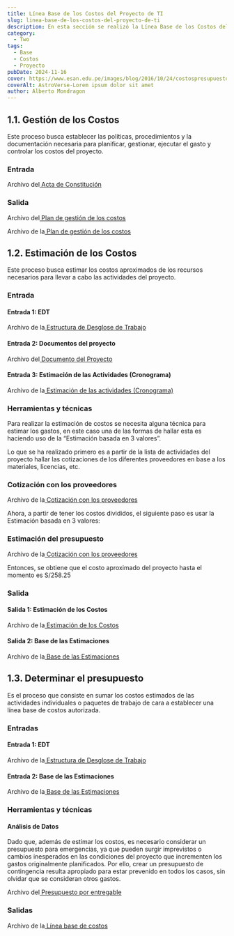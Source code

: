 ```yaml
---
title: Línea Base de los Costos del Proyecto de TI
slug: linea-base-de-los-costos-del-proyecto-de-ti
description: En esta sección se realizó la Línea Base de los Costos del Proyecto de TI
category:
  - Two
tags:
  - Base
  - Costos
  - Proyecto
pubDate: 2024-11-16
cover: https://www.esan.edu.pe/images/blog/2016/10/24/costospresupuesto-principal.jpg
coverAlt: AstroVerse-Lorem ipsum dolor sit amet
author: Alberto Mondragon
---
```


## 1.1. Gestión de los Costos

Este proceso busca establecer las políticas, procedimientos y la documentación necesaria para planificar, gestionar, ejecutar el gasto y controlar los costos del proyecto.

### Entrada

<p>Archivo del<a href="https://docs.google.com/document/d/1m3O54UVmjVM5LJt0gZSCpsgG9_EoaglraMYLaU84VSg/edit?tab=t.0" target="_blank"> Acta de Constitución</a></p>

### Salida

<p>Archivo del<a href="https://docs.google.com/document/d/1K-MUygS7oJsSlDSGVXgGi1ZzDg6cpyRTdJP5VJTeKHo/edit?usp=sharing
" target="_blank"> Plan de gestión de los costos</a></p>

<p>Archivo de la<a href="https://docs.google.com/document/d/1A9qbxjo_m7Bwofzo3Ox51-EUTO65hdb3ftWaA1bZh0o/edit?usp=sharing" target="_blank"> Plan de gestión de los costos</a></p>

## 1.2. Estimación de los Costos

Este proceso busca estimar los costos aproximados de los recursos necesarios para llevar a cabo las actividades del proyecto.

### Entrada

#### Entrada 1: EDT

<p>Archivo de la<a href="https://www.canva.com/design/DAGUQGP1mp8/m9p7gHxUeNTYHiUusoGBKg/edit?utm_content=DAGUQGP1mp8&utm_campaign=designshare&utm_medium=link2&utm_source=sharebutton" target="_blank"> Estructura de Desglose de Trabajo</a></p>

#### Entrada 2: Documentos del proyecto

<p>Archivo del<a href="https://docs.google.com/document/d/1K-MUygS7oJsSlDSGVXgGi1ZzDg6cpyRTdJP5VJTeKHo/edit?usp=sharing" target="_blank"> Documento del Proyecto</a></p>

#### Entrada 3: Estimación de las Actividades (Cronograma)

<p>Archivo de la<a href="https://docs.google.com/spreadsheets/d/1B-fWOYhEYNY2Fl1Q1yXFo1d9Cx3qRbkq9utIr3DAPds/edit?gid=1854727178#gid=1854727178" target="_blank"> Estimación de las actividades (Cronograma)</a></p>

### Herramientas y técnicas

Para realizar la estimación de costos se necesita alguna técnica para estimar los gastos, en este caso una de las formas de hallar esta es haciendo uso de la “Estimación basada en 3 valores”.

Lo que se ha realizado primero es a partir de la lista de actividades del proyecto hallar las cotizaciones de los diferentes proveedores en base a los materiales, licencias, etc.

### Cotización con los proveedores

<p>Archivo de la<a href="https://docs.google.com/spreadsheets/d/1ZXJ4IKOo5r2k-g4dhhilLBpFDujhZy7C/edit?usp=sharing&ouid=104680898409765122833&rtpof=true&sd=true" target="_blank"> Cotización con los proveedores</a></p>

Ahora, a partir de tener los costos divididos, el siguiente paso es usar la Estimación basada en 3 valores:

### Estimación del presupuesto

<p>Archivo de la<a href="https://docs.google.com/spreadsheets/d/1ZXJ4IKOo5r2k-g4dhhilLBpFDujhZy7C/edit?usp=sharing&ouid=104680898409765122833&rtpof=true&sd=true" target="_blank"> Cotización con los proveedores</a></p>

Entonces, se obtiene que el costo aproximado del proyecto hasta el momento es S/258.25

### Salida

#### Salida 1: Estimación de los Costos

<p>Archivo de la<a href="https://docs.google.com/spreadsheets/d/1ZXJ4IKOo5r2k-g4dhhilLBpFDujhZy7C/edit?usp=sharing&ouid=104680898409765122833&rtpof=true&sd=true" target="_blank"> Estimación de los Costos</a></p>

#### Salida 2: Base de las Estimaciones

<p>Archivo de la<a href="https://docs.google.com/document/d/1A9qbxjo_m7Bwofzo3Ox51-EUTO65hdb3ftWaA1bZh0o/edit?usp=sharing" target="_blank"> Base de las Estimaciones</a></p>

## 1.3. Determinar el presupuesto

Es el proceso que consiste en sumar los costos estimados de las actividades individuales o paquetes de trabajo de cara a establecer una línea base de costos autorizada.

### Entradas

#### Entrada 1: EDT

<p>Archivo de la<a href="https://www.canva.com/design/DAGUQGP1mp8/m9p7gHxUeNTYHiUusoGBKg/edit?utm_content=DAGUQGP1mp8&utm_campaign=designshare&utm_medium=link2&utm_source=sharebutton" target="_blank"> Estructura de Desglose de Trabajo</a></p>

#### Entrada 2: Base de las Estimaciones

<p>Archivo de la<a href="https://docs.google.com/document/d/1A9qbxjo_m7Bwofzo3Ox51-EUTO65hdb3ftWaA1bZh0o/edit?usp=sharing" target="_blank"> Base de las Estimaciones</a></p>

### Herramientas y técnicas

#### Análisis de Datos

Dado que, además de estimar los costos, es necesario considerar un presupuesto para emergencias, ya que pueden surgir imprevistos o cambios inesperados en las condiciones del proyecto que incrementen los gastos originalmente planificados. Por ello, crear un presupuesto de contingencia resulta apropiado para estar prevenido en todos los casos, sin olvidar que se consideran otros gastos.

<p>Archivo del<a href="https://www.canva.com/design/DAGYKbDj3-U/g6o0_b-D3LqE99illDPvAA/edit?utm_content=DAGYKbDj3-U&utm_campaign=designshare&utm_medium=link2&utm_source=sharebutton" target="_blank"> Presupuesto por entregable</a></p>

### Salidas

<p>Archivo de la<a href="https://docs.google.com/spreadsheets/d/1ZXJ4IKOo5r2k-g4dhhilLBpFDujhZy7C/edit?usp=sharing&ouid=104680898409765122833&rtpof=true&sd=true" target="_blank"> Línea base de costos</a></p>